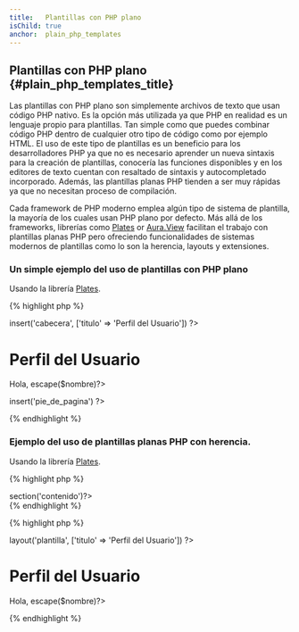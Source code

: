 ```yaml
---
title:   Plantillas con PHP plano
isChild: true
anchor:  plain_php_templates
---
```


## Plantillas con PHP plano {#plain_php_templates_title}

Las plantillas con PHP plano son simplemente archivos de texto que usan código PHP nativo. Es la opción más utilizada ya que PHP en realidad es un lenguaje propio para plantillas. Tan simple como que puedes combinar código PHP dentro de cualquier otro tipo de código como por ejemplo HTML. El uso de este tipo de plantillas es un beneficio para los desarrolladores PHP ya que no es necesario aprender un nueva sintaxis para la creación de plantillas, conocería las funciones disponibles y en los editores de texto cuentan con resaltado de sintaxis y autocompletado incorporado. Además, las plantillas planas PHP tienden a ser muy rápidas ya que no necesitan proceso de compilación.

Cada framework de PHP moderno emplea algún tipo de sistema de plantilla, la mayoría de los cuales usan PHP plano por defecto. Más allá de los frameworks, librerías como [Plates][plates] or [Aura.View][aura] facilitan el trabajo con plantillas planas PHP pero ofreciendo funcionalidades de sistemas modernos de plantillas como lo son la herencia, layouts y extensiones.

### Un simple ejemplo del uso de plantillas con PHP plano

Usando la librería [Plates][plates].

{% highlight php %}
<?php // perfil_usuario.php ?>

<?php $this->insert('cabecera', ['titulo' => 'Perfil del Usuario']) ?>

<h1>Perfil del Usuario</h1>
<p>Hola, <?=$this->escape($nombre)?></p>

<?php $this->insert('pie_de_pagina') ?>
{% endhighlight %}

### Ejemplo del uso de plantillas planas PHP con herencia.

Usando la librería [Plates][plates].

{% highlight php %}
<?php // plantilla.php ?>

<html>
<head>
    <title><?=$titulo?></title>
</head>
<body>

<main>
    <?=$this->section('contenido')?>
</main>

</body>
</html>
{% endhighlight %}

{% highlight php %}
<?php // perfil_usuario.php ?>

<?php $this->layout('plantilla', ['titulo' => 'Perfil del Usuario']) ?>

<h1>Perfil del Usuario</h1>
<p>Hola, <?=$this->escape($nombre)?></p>
{% endhighlight %}


[plates]: http://platesphp.com/
[aura]: https://github.com/auraphp/Aura.View

